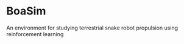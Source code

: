 # BoaSim
An environment for studying terrestrial snake robot propulsion using reinforcement learning 
